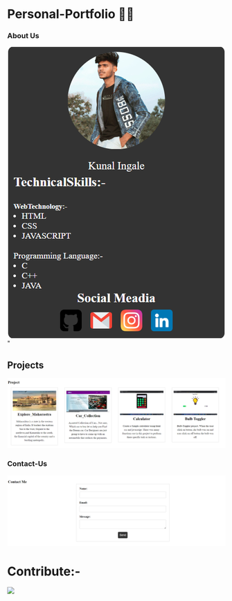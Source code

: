 # Personal-Portfolio 👨‍💻

### About Us

![Alt text](<About Us.png>)"
<br/>

## Projects
![projects ](<projects.png>)

### Contact-Us

![contact](<contact-us.png>)

# Contribute:-
<a href="https://github.com/kunaldec022002/Personal-Portfolio/graphs/contributors">
  <img src="https://contrib.rocks/image?repo=kunaldec022002/Personal-Portfolio" />
</a>

